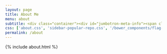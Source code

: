 ```yaml
---
layout: page
title: About Me
menu: about
subtitle: <div class="container"><div id="jumbotron-meta-info"><span class="meta-info"><span class="octicon octicon-location"></span>Shanghai.Pudong Area</span><span class="meta-info hvr-grow"><span class="octicon octicon-organization"></span><a href="http://www.ctrip.com" target="_blank">上海携程旅游网</a></span><span class="meta-info hvr-grow"><span class="octicon octicon-mark-github"></span><a href="https://github.com/HJacco" target="_blank">hjacco</a></span></div></div>                        
css: ['about.css', 'sidebar-popular-repo.css', '/bower_components/flag-icon-css/css/flag-icon.min.css']
permalink: /about
---
```


{% include about.html %}